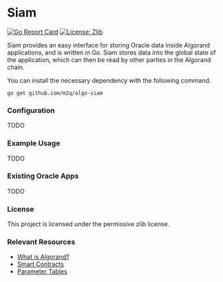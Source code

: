 # Siam
[![Go Report Card](https://goreportcard.com/badge/github.com/m2q/algo-siam)](https://goreportcard.com/report/github.com/m2q/algo-siam)
[![License: Zlib](https://img.shields.io/badge/License-Zlib-blue.svg)](https://opensource.org/licenses/Zlib)

Siam provides an easy interface for storing Oracle data inside Algorand applications, and is written in Go. 
Siam stores data into the global state of the application, which can then be read by other parties in 
the Algorand chain. 

You can install the necessary dependency with the following command.
```
go get github.com/m2q/algo-siam
```

### Configuration

TODO

### Example Usage

TODO

### Existing Oracle Apps

TODO 

### License

This project is licensed under the permissive zlib license.

### Relevant Resources
* [What is Algorand?](https://developer.algorand.org/docs/get-started/basics/why_algorand/)
* [Smart Contracts](https://developer.algorand.org/docs/get-details/dapps/smart-contracts/)
* [Parameter Tables](https://developer.algorand.org/docs/get-details/parameter_tables/#stateful-smart-contract-constraints)